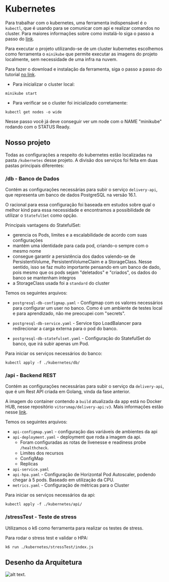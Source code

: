 # Kubernetes

Para trabalhar com o kubernetes, uma ferramenta indispensável é o `kubectl`, que é usando para se comunicar com api e realizar comandos no cluster. Para maiores informações sobre como instalá-lo siga o passo a passo do [link](https://kubernetes.io/docs/tasks/tools/).

Para executar o projeto utilizando-se de um cluster kubernetes escolhemos como ferramenta o `minikube` que permite executar as imagens do projeto localmente, sem necessidade de uma infra na nuvem.

Para fazer o download e instalação da ferramenta, siga o passo a passo do tutorial [no link](https://minikube.sigs.k8s.io/docs/start/).


- Para inicializar o cluster local:

```
minikube start
```

- Para verificar se o cluster foi inicializado corretamente:

```
kubectl get nodes -o wide
```

Nesse passo você já deve conseguir ver um node com o NAME "minikube" rodando com o STATUS Ready.


## Nosso projeto

Todas as configurações a respeito do kubernetes estão localizadas na pasta `/kubernetes` desse projeto. A divisão dos serviços foi feita em duas pastas principais diferentes:


### /db - Banco de Dados

Contém as configurações necessárias para subir o serviço `delivery-api`, que representa um banco de dados PostgreSQL na versão 16.1.

O racional para essa configuração foi baseada em estudos sobre qual o melhor kind para essa necessidade e encontramos a possibilidade de utilizar o `StatefulSet` como opção.

Principais vantagens do StatefulSet:
* gerencia os Pods, limites e a escalabilidade de acordo com suas configurações
* mantém uma identidade para cada pod, criando-o sempre com o mesmo nome
* consegue garantir a persistência dos dados valendo-se de PersistentVolume, PersistentVolumeClaim e a StorageClass. Nesse sentido, isso se faz muito importante pensando em um banco de dado, pois mesmo que os pods sejam "deletados" e "criados", os dados do banco se mantenham íntegros
* a StorageClass usada foi a `standard` do cluster

Temos os seguintes arquivos:
* `postgresql-db-configmap.yaml` - Configmap com os valores necessários para configurar um user no banco. Como é um ambiente de testes local e para aprendizado, não me preocupei com "secrets".

* `postgresql-db-service.yaml` - Service tipo LoadBalancer para redirecionar a carga externa para o pod do banco.

* `postgresql-db-statefulset.yaml` - Configuração do StatefulSet do banco, que irá subir apenas um Pod.

Para iniciar os serviços necessários do banco:
```
kubectl apply -f ./kubernetes/db/
```


### /api - Backend REST

Contém as configurações necessárias para subir o serviço da `delivery-api`, que é um Rest API criada em Golang, vinda da fase anterior.

A imagem do container contendo a `build` atualizada da app está no Docker HUB, nesse repositório `vitorsmap/delivery-api:v3`. Mais informações estão nesse [link](https://hub.docker.com/repository/docker/vitorsmap/delivery-api/general).

Temos os seguintes arquivos:

* `api-configmap.yaml` - configuração das variáveis de ambientes da api
* `api-deployment.yaml` - deployment que roda a imagem da api. 
    * Foram configuradas as rotas de livenesse e readiness probe  `/healthcheck`.
    * Limites dos recursos
    * ConfigMap
    * Replicas
* `api-service.yaml`
* `api-hpa.yaml` - Configuração de Horizontal Pod Autoscaler, podendo chegar à 5 pods. Baseado em utilização da CPU.
* `metrics.yaml` - Configuração de métricas para o Cluster


Para iniciar os serviços necessários da api:
```
kubectl apply -f ./kubernetes/api/
```


### /stressTest - Teste de stress 

Utilizamos o k6 como ferramenta para realizar os testes de stress.

Para rodar o stress test e validar o HPA:

```
k6 run ./kubernetes/stressTest/index.js 
```


## Desenho da Arquitetura

![alt text](https://github.com/Pos-Tech-Challenge-48/delivery-api/tree/main/kubernetes/images/fiapTech-kubernetes.drawio.png?raw=true).
